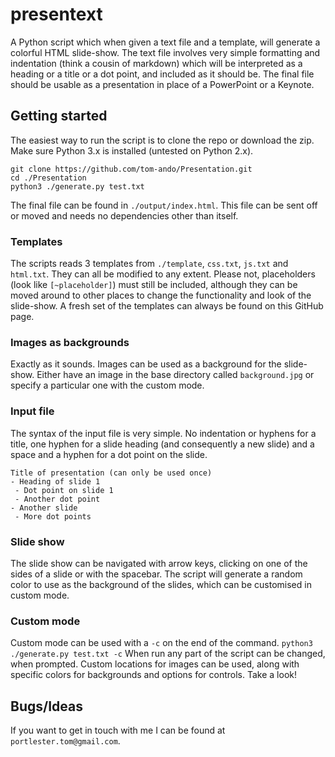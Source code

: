 # presentext
A Python script which when given a text file and a template, will generate a colorful HTML slide-show. The text file involves very simple formatting and indentation (think a cousin of markdown) which will be interpreted as a heading or a title or a dot point, and included as it should be. The final file should be usable as a presentation in place of a PowerPoint or a Keynote.
## Getting started
The easiest way to run the script is to clone the repo or download the zip. Make sure Python 3.x is installed (untested on Python 2.x).
```
git clone https://github.com/tom-ando/Presentation.git
cd ./Presentation
python3 ./generate.py test.txt
```
The final file can be found in `./output/index.html`. This file can be sent off or moved and needs no dependencies other than itself.
### Templates
The scripts reads 3 templates from `./template`, `css.txt`, `js.txt` and `html.txt`. They can all be modified to any extent. Please not, placeholders (look like `[~placeholder]`) must still be included, although they can be moved around to other places to change the functionality and look of the slide-show. A fresh set of the templates can always be found on this GitHub page.
### Images as backgrounds
Exactly as it sounds. Images can be used as a background for the slide-show. Either have an image in the base directory called `background.jpg` or specify a particular one with the custom mode.
### Input file
The syntax of the input file is very simple. No indentation or hyphens for a title, one hyphen for a slide heading (and consequently a new slide) and a space and a hyphen for a dot point on the slide. 
```
Title of presentation (can only be used once)
- Heading of slide 1
 - Dot point on slide 1
 - Another dot point
- Another slide
 - More dot points
```
### Slide show
The slide show can be navigated with arrow keys, clicking on one of the sides of a slide or with the spacebar. The script will generate a random color to use as the background of the slides, which can be customised in custom mode.
### Custom mode
Custom mode can be used with a `-c` on the end of the command.
```python3 ./generate.py test.txt -c```
When run any part of the script can be changed, when prompted. Custom locations for images can be used, along with specific colors for backgrounds and options for controls. Take a look!
## Bugs/Ideas
If you want to get in touch with me I can be found at `portlester.tom@gmail.com`.
